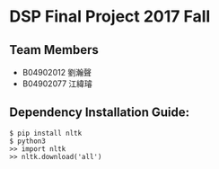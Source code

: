 # DSP Final Project 2017 Fall

## Team Members
- B04902012 劉瀚聲
- B04902077 江緯璿

## Dependency Installation Guide:
```
$ pip install nltk
$ python3
>> import nltk
>> nltk.download('all')
```

